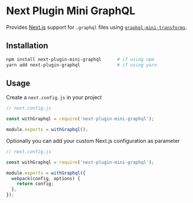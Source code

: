 # Next Plugin Mini GraphQL

Provides [Next.js](https://nextjs.org/) support for `.graphql` files using [`graphql-mini-transforms`](https://github.com/Shopify/graphql-tools-web/tree/master/packages/graphql-mini-transforms).

## Installation

```sh
npm install next-plugin-mini-graphql      # if using npm
yarn add next-plugin-graphql              # if using yarn
```

## Usage

Create a `next.config.js` in your project

```js
// next.config.js

const withGraphql = require('next-plugin-mini-graphql');

module.exports = withGraphql();
```

Optionally you can add your custom Next.js configuration as parameter

```js
// next.config.js

const withGraphql = require('next-plugin-mini-graphql');

module.exports = withGraphql({
  webpack(config, options) {
    return config;
  },
});
```
